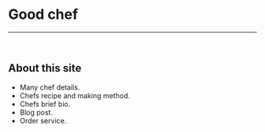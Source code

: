 # Good chef  <br>
<hr/> 

<br>

## About this site  

- Many chef details.  
- Chefs recipe and making method.  
- Chefs brief bio.
- Blog post.
- Order service.